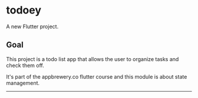# todoey

A new Flutter project.

## Goal

This project is a todo list app that allows the user to organize tasks and check them off.

It's part of the appbrewery.co flutter course and this module is about state management.

***

